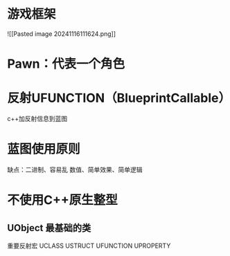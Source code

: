 # 游戏框架


![[Pasted image 20241116111624.png]]


# Pawn：代表一个角色


# 反射UFUNCTION（BlueprintCallable）
c++加反射信息到蓝图

# 蓝图使用原则
缺点：二进制、容易乱
数值、简单效果、简单逻辑


# 不使用C++原生整型
## UObject 最基础的类
重要反射宏
UCLASS
USTRUCT
UFUNCTION
UPROPERTY

